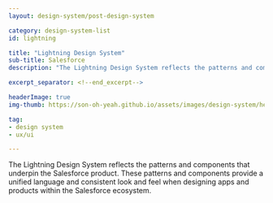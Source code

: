 ```yaml
---
layout: design-system/post-design-system

category: design-system-list
id: lightning

title: "Lightning Design System"
sub-title: Salesforce
description: "The Lightning Design System reflects the patterns and components that underpin the Salesforce product. These patterns and components provide a unified language and consistent look and feel when designing apps and products within the Salesforce ecosystem."

excerpt_separator: <!--end_excerpt-->

headerImage: true
img-thumb: https://son-oh-yeah.github.io/assets/images/design-system/hero-bkg.png

tag:
- design system
- ux/ui

---
```


The Lightning Design System reflects the patterns and components that underpin the Salesforce product. These patterns and components provide a unified language and consistent look and feel when designing apps and products within the Salesforce ecosystem.
<!--end_excerpt-->